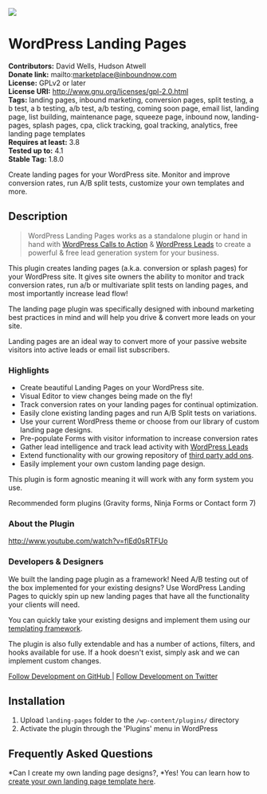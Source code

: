 ![](https://travis-ci.org/inboundnow/landing-pages.svg?branch=master)

# WordPress Landing Pages #

**Contributors:** David Wells, Hudson Atwell  
**Donate link:** mailto:marketplace@inboundnow.com  
**License:** GPLv2 or later  
**License URI:** http://www.gnu.org/licenses/gpl-2.0.html  
**Tags:** landing pages, inbound marketing, conversion pages, split testing, a b test, a b testing, a/b test, a/b testing, coming soon page, email list, landing page, list building, maintenance page, squeeze page, inbound now, landing-pages, splash pages, cpa, click tracking, goal tracking, analytics, free landing page templates  
**Requires at least:** 3.8  
**Tested up to:** 4.1  
**Stable Tag:** 1.8.0  

Create landing pages for your WordPress site. Monitor and improve conversion rates, run A/B split tests, customize your own templates and more.

## Description ##

> WordPress Landing Pages works as a standalone plugin or hand in hand with [WordPress Calls to Action](http://wordpress.org/plugins/cta/ "Learn more about Calls to Action") & [WordPress Leads](http://wordpress.org/plugins/leads/ "Learn more about WordPress Leads") to create a powerful & free lead generation system for your business.

This plugin creates landing pages (a.k.a. conversion or splash pages) for your WordPress site. It gives site owners the ability to monitor and track conversion rates, run a/b or multivariate split tests on landing pages, and most importantly increase lead flow!

The landing page plugin was specifically designed with inbound marketing best practices in mind and will help you drive & convert more leads on your site.

Landing pages are an ideal way to convert more of your passive website visitors into active leads or email list subscribers.

### Highlights ###

* Create beautiful Landing Pages on your WordPress site.
* Visual Editor to view changes being made on the fly!
* Track conversion rates on your landing pages for continual optimization.
* Easily clone existing landing pages and run A/B Split tests on variations.
* Use your current WordPress theme or choose from our library of custom landing page designs.
* Pre-populate Forms with visitor information to increase conversion rates
* Gather lead intelligence and track lead activity with <a href="http://wordpress.org/plugins/leads/screenshots/">WordPress Leads</a>
* Extend functionality with our growing repository of <a href="http://www.inboundnow.com/market/category/landing-pages/extensions/">third party add ons</a>.
* Easily implement your own custom landing page design.

This plugin is form agnostic meaning it will work with any form system you use.

Recommended form plugins (Gravity forms, Ninja Forms or Contact form 7)

### About the Plugin ###

http://www.youtube.com/watch?v=flEd0sRTFUo

### Developers & Designers ###

We built the landing page plugin as a framework! Need A/B testing out of the box implemented for your existing designs? Use WordPress Landing Pages to quickly spin up new landing pages that have all the functionality your clients will need.

You can quickly take your existing designs and implement them using our <a href="http://docs.inboundnow.com/section/developer/">templating framework</a>.

The plugin is also fully extendable and has a number of actions, filters, and hooks available for use. If a hook doesn't exist, simply ask and we can implement custom changes.


[Follow Development on GitHub ](https://github.com/inboundnow/landing-pages "Follow & Contribute to core development on GitHub")
 |
[Follow Development on Twitter ](https://twitter.com/gitlandingpages "See our latest development commits on Twitter")


## Installation ##

1. Upload `landing-pages` folder to the `/wp-content/plugins/` directory
1. Activate the plugin through the 'Plugins' menu in WordPress

## Frequently Asked Questions ##
*Can I create my own landing page designs?,
*Yes! You can learn how to <a href="http://docs.inboundnow.com/guide/creating-landing-page-templates/">create your own landing page template here</a>.

